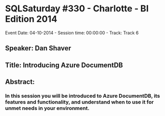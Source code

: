 # SQLSaturday #330 - Charlotte - BI Edition 2014
Event Date: 04-10-2014 - Session time: 00:00:00 - Track: Track 6
## Speaker: Dan Shaver
## Title: Introducing Azure DocumentDB
## Abstract:
### In this session you will be introduced to Azure DocumentDB, its features and functionality, and understand when to use it for unmet needs in your environment.
